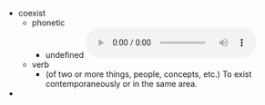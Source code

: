 - coexist
	- phonetic
		- undefined
		  <audio controls><source src="https://api.dictionaryapi.dev/media/pronunciations/en/coexist-us.mp3"></audio>
	- verb
		- (of two or more things, people, concepts, etc.) To exist contemporaneously or in the same area.
-